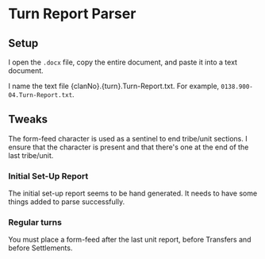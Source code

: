 # Turn Report Parser

## Setup
I open the `.docx` file, copy the entire document, and paste it into a text document.

I name the text file {clanNo}.{turn}.Turn-Report.txt.
For example, `0138.900-04.Turn-Report.txt`.

## Tweaks

The form-feed character is used as a sentinel to end tribe/unit sections.
I ensure that the character is present and that there's one at the end of the last tribe/unit.

### Initial Set-Up Report
The initial set-up report seems to be hand generated.
It needs to have some things added to parse successfully.

### Regular turns

You must place a form-feed after the last unit report, before Transfers and before Settlements.
